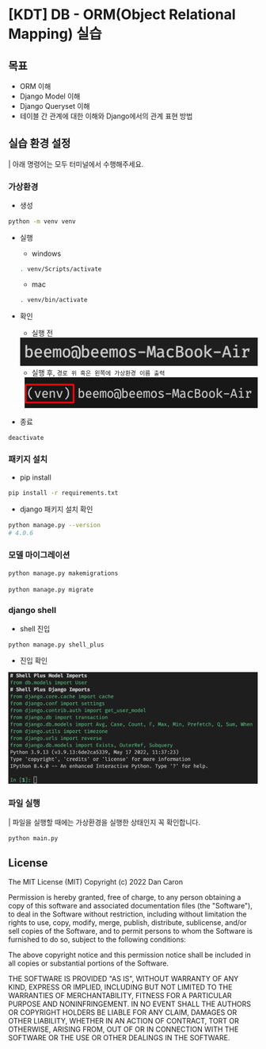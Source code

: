 # [KDT] DB - ORM(Object Relational Mapping) 실습

## 목표
* ORM 이해
* Django Model 이해
* Django Queryset 이해
* 테이블 간 관계에 대한 이해와 Django에서의 관계 표현 방법

## 실습 환경 설정
| 아래 명령어는 모두 터미널에서 수행해주세요.
### 가상환경

* 생성
```bash
python -m venv venv
```

* 실행
    * windows
    ```bash
    . venv/Scripts/activate
    ```
    * mac
    ```zsh
    . venv/bin/activate
    ```

* 확인
    * 실행 전
    <img src="./assets/실행전.png">

    * 실행 후, `경로 위 혹은 왼쪽에 가상환경 이름 출력`
    <img src="./assets/실행후.png">

* 종료
```bash
deactivate
```
    
### 패키지 설치
* pip install
```bash
pip install -r requirements.txt 
```

* django 패키지 설치 확인
```bash
python manage.py --version
# 4.0.6
```

### 모델 마이그레이션
```bash
python manage.py makemigrations

python manage.py migrate
```

### django shell
* shell 진입
```bash
python manage.py shell_plus
```

* 진입 확인
<img src="./assets/shell.png">


### 파일 실행
| 파일을 실행할 때에는 가상환경을 실행한 상태인지 꼭 확인합니다.
```bash
python main.py
```


## License
The MIT License (MIT) Copyright (c) 2022 Dan Caron

Permission is hereby granted, free of charge, to any person obtaining a copy of this software and associated documentation files (the "Software"), to deal in the Software without restriction, including without limitation the rights to use, copy, modify, merge, publish, distribute, sublicense, and/or sell copies of the Software, and to permit persons to whom the Software is furnished to do so, subject to the following conditions:

The above copyright notice and this permission notice shall be included in all copies or substantial portions of the Software.

THE SOFTWARE IS PROVIDED "AS IS", WITHOUT WARRANTY OF ANY KIND, EXPRESS OR IMPLIED, INCLUDING BUT NOT LIMITED TO THE WARRANTIES OF MERCHANTABILITY, FITNESS FOR A PARTICULAR PURPOSE AND NONINFRINGEMENT. IN NO EVENT SHALL THE AUTHORS OR COPYRIGHT HOLDERS BE LIABLE FOR ANY CLAIM, DAMAGES OR OTHER LIABILITY, WHETHER IN AN ACTION OF CONTRACT, TORT OR OTHERWISE, ARISING FROM, OUT OF OR IN CONNECTION WITH THE SOFTWARE OR THE USE OR OTHER DEALINGS IN THE SOFTWARE.
